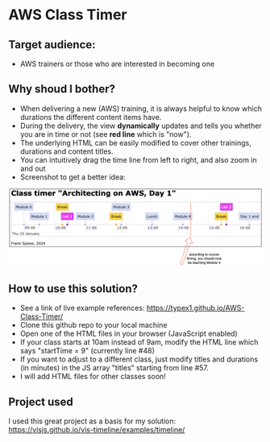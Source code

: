 # AWS Class Timer

## Target audience:

* AWS trainers or those who are interested in becoming one

## Why shoud I bother?

* When delivering a new (AWS) training, it is always helpful to know which durations the different content items have.
* During the delivery, the view **dynamically** updates and tells you whether you are in time or not (see **red line** which is "now").
* The underlying HTML can be easily modified to cover other trainings, durations and content titles.
* You can intuitively drag the time line from left to right, and also zoom in and out
* Screenshot to get a better idea:
  
![AWS class timer image](./img/aws-class-timer-2.png)

## How to use this solution?

* See a link of live example references: https://typex1.github.io/AWS-Class-Timer/
* Clone this github repo to your local machine
* Open one of the HTML files in your browser (JavaScript enabled)
* If your class starts at 10am instead of 9am, modify the HTML line which says "startTime = 9" (currently line #48)
* If you want to adjust to a different class, just modify titles and durations (in minutes) in the JS array "titles" starting from line #57.
* I will add HTML files for other classes soon!

## Project used

I used this great project as a basis for my solution: https://visjs.github.io/vis-timeline/examples/timeline/
